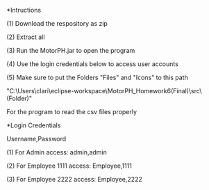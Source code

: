 *Intructions

(1) Download the respository as zip

(2) Extract all

(3) Run the MotorPH.jar to open the program

(4) Use the login credentials below to access user accounts

(5) Make sure to put the Folders "Files" and "Icons" to this path

"C:\\Users\\clari\\eclipse-workspace\\MotorPH_Homework6(Final)\\src\\(Folder)"

For the program to read the csv files properly



*Login Credentials

Username,Password

(1) For Admin access: admin,admin

(2) For Employee 1111 access: Employee,1111

(3) For Employee 2222 access: Employee,2222

